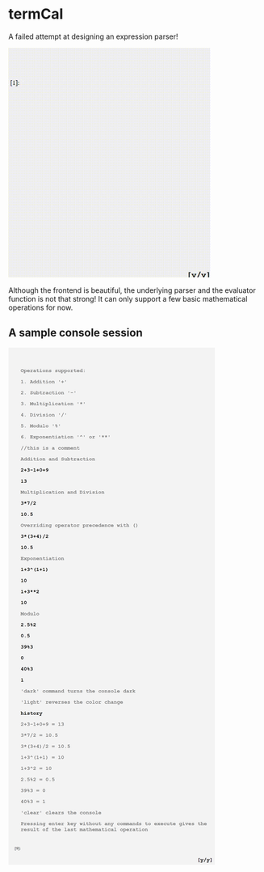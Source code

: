 # termCal
A failed attempt at designing an expression parser!


<img src="./uploads/termCal.demo.gif" alt="Demo" width="400px"/>

Although the frontend is beautiful, the underlying parser and the evaluator function is not that strong! It can only support a few basic mathematical operations for now.

## A sample console session
<img src="./uploads/termCal.console.png"/>
